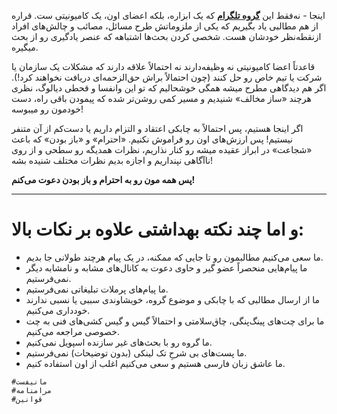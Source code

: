 اینجا - نه‌فقط این **[گروه تلگرام](https://telegram.me/joinchat/COnoo0CShPV-D6aDcbk7kA)** که یک ابزاره، بلکه اعضای اون، یک کامیونیتی ست. قراره از هم مطالبی یاد بگیریم که یکی از ملزوماتش طرح مسائل، مصائب و چالش‌های افراد ازنقطه‌نظر خودشان هست. شخصی کردن بحث‌ها اشتباهه که عنصر یادگیری رو از بحث میگیره.

قاعدتاً اعضا کامیونیتی نه وظیفه‌دارند نه احتمالاً علاقه دارند که مشکلات یک سازمان یا شرکت یا تیم خاص رو حل کنند (چون احتمالاً براش حق‌الزحمه‌ای دریافت نخواهند کرد!). اگر هم دیدگاهی مطرح میشه همگی خوشحالیم که تو این وانفسا و قحطی دیالوگ، نظری هرچند «ساز مخالف» شنیدیم و مسیر کمی روشن‌تر شده که پیمودن باقی راه، دست خودمون رو میبوسه!

اگر اینجا هستیم، پس احتمالاً به چابکی اعتقاد و التزام داریم یا دست‌کم از آن متنفر نیستیم! پس ارزش‌های اون رو فراموش نکنیم. «احترام» و «باز بودن» که باعث «شجاعت» در ابراز عقیده میشه رو کنار نذاریم، نظرات همدیگه رو سطحی و از روی ناآگاهی نپنداریم و اجازه بدیم نظرات مختلف شنیده بشه!

**پس همه مون رو به احترام و باز بودن دعوت می‌کنم!**
* * *

# و اما چند نکته بهداشتی علاوه بر نکات بالا:

- ما سعی می‌کنیم مطالبمون رو تا جایی که ممکنه، در یک پیام هرچند طولانی جا بدیم.
- ما پیام‌هایی منحصراً عضو گیر و حاوی دعوت به کانال‌های مشابه و نامشابه دیگر نمی‌فرستیم.
- ما پیام‌های پرملات تبلیغاتی نمی‌فرستیم.
- ما از ارسال مطالبی که با چابکی و موضوع گروه، خویشاوندی سببی یا نسبی ندارند خودداری می‌کنیم.
- ما برای چت‌های پینگ‌پنگی، چاق‌سلامتی و احتمالاً گیس و گیس کشی‌های فنی به چت خصوصی مراجعه می‌کنیم.
- ما گروه رو با بحث‌های غیر سازنده اسپویل نمی‌کنیم.
- ما پست‌های بی شرحِ تک لینکی (بدون توضیحات) نمی‌فرستیم.
- ما عاشق زبان فارسی هستیم و سعی می‌کنیم اغلب از اون استفاده ‌کنیم.

```
#مانیفست
#مرامنامه
#قوانین
```
